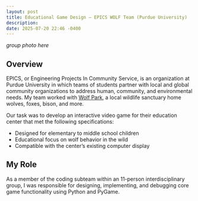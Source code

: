 ```yaml
---
layout: post
title: Educational Game Design – EPICS WOLF Team (Purdue University)
description: 
date: 2025-07-20 22:46 -0400
---
```


*group photo here*

## Overview

EPICS, or Engineering Projects In Community Service, is an organization at Purdue University in which teams of students partner with local and global community organizations to address human, community, and environmental needs. My team worked with [Wolf Park](https://www.google.com/search?client=firefox-b-1-d&q=wolf+park), a local wildlife sanctuary home wolves, foxes, bison, and more. 

Our task was to develop an interactive video game for their education center that met the following specifications:
- Designed for elementary to middle school children
- Educational focus on wolf behavior in the wild
- Compatible with the center’s existing computer display

## My Role

As a member of the coding subteam within an 11-person interdisciplinary group, I was responsible for designing, implementing, and debugging core game functionality using Python and PyGame. 